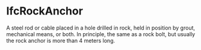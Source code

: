 IfcRockAnchor
=============
A steel rod or cable placed in a hole drilled in rock, held in position by
grout, mechanical means, or both. In principle, the same as a rock bolt, but
usually the rock anchor is more than 4 meters long.


